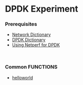 # DPDK Experiment

### Prerequisites
- [Network Dictionary](https://docs.google.com/document/d/1ovVb2subuS-UQl161BGVeXlWYFnu6jngM4QcB81HNpw/edit?usp=sharing)
- [DPDK Dictionary](https://docs.google.com/document/d/1sOiMM1qw4DNYUfDTZYZ2L_ZUbv6R7lVD48AmClV51Mo/edit?usp=sharing)
- [Using Netperf for DPDK](Netperf)

<br>

### Common FUNCTIONS
- [helloworld](helloworld) 
